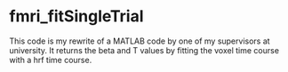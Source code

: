 # fmri_fitSingleTrial
This code is my rewrite of a MATLAB code by one of my supervisors at university. It returns the beta and T values by fitting the voxel time course with a hrf time course.

